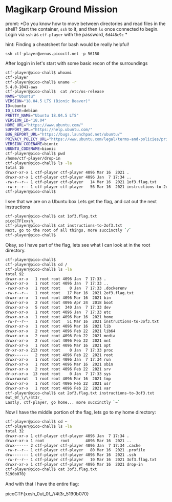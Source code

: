 # Magikarp Ground Mission


promt: *Do you know how to move between directories and read files in the shell? Start the container, `ssh` to it, and then `ls` once connected to begin. Login via `ssh` as `ctf-player` with the password, `6d448c9c`
*


hint: Finding a cheatsheet for bash would be really helpful!

`ssh ctf-player@venus.picoctf.net -p 56150`


After loggin in let's start with some basic recon of the surroundings

```bash
ctf-player@pico-chall$ whoami
ctf-player
ctf-player@pico-chall$ uname -r
5.4.0-1041-aws
ctf-player@pico-chall$  cat /etc/os-release
NAME="Ubuntu"
VERSION="18.04.5 LTS (Bionic Beaver)"
ID=ubuntu
ID_LIKE=debian
PRETTY_NAME="Ubuntu 18.04.5 LTS"
VERSION_ID="18.04"
HOME_URL="https://www.ubuntu.com/"
SUPPORT_URL="https://help.ubuntu.com/"
BUG_REPORT_URL="https://bugs.launchpad.net/ubuntu/"
PRIVACY_POLICY_URL="https://www.ubuntu.com/legal/terms-and-policies/privacy-policy"
VERSION_CODENAME=bionic
UBUNTU_CODENAME=bionic
ctf-player@pico-chall$ pwd
/home/ctf-player/drop-in
ctf-player@pico-chall$ ls -la
total 16
drwxr-xr-x 1 ctf-player ctf-player 4096 Mar 16  2021 .
drwxr-xr-x 1 ctf-player ctf-player 4096 Jan  7 17:34 ..
-rw-r--r-- 1 ctf-player ctf-player   14 Mar 16  2021 1of3.flag.txt
-rw-r--r-- 1 ctf-player ctf-player   56 Mar 16  2021 instructions-to-2of3.txt
ctf-player@pico-chall$ 

```

I see that we are on a Ubuntu box
Lets get the flag, and cat out the next instructions

```bash
ctf-player@pico-chall$ cat 1of3.flag.txt 
picoCTF{xxsh_
ctf-player@pico-chall$ cat instructions-to-2of3.txt 
Next, go to the root of all things, more succinctly `/`
ctf-player@pico-chall$ 
```


Okay, so I have part of the flag, lets see what I can look at in the root directory.

```bash
ctf-player@pico-chall$ 
ctf-player@pico-chall$ cd /
ctf-player@pico-chall$ ls -la
total 92
drwxr-xr-x   1 root root 4096 Jan  7 17:33 .
drwxr-xr-x   1 root root 4096 Jan  7 17:33 ..
-rwxr-xr-x   1 root root    0 Jan  7 17:33 .dockerenv
-rw-r--r--   1 root root   17 Mar 16  2021 2of3.flag.txt
drwxr-xr-x   1 root root 4096 Mar 16  2021 bin
drwxr-xr-x   2 root root 4096 Apr 24  2018 boot
drwxr-xr-x   5 root root  340 Jan  7 17:33 dev
drwxr-xr-x   1 root root 4096 Jan  7 17:33 etc
drwxr-xr-x   1 root root 4096 Mar 16  2021 home
-rw-r--r--   1 root root   51 Mar 16  2021 instructions-to-3of3.txt
drwxr-xr-x   1 root root 4096 Mar 16  2021 lib
drwxr-xr-x   2 root root 4096 Feb 22  2021 lib64
drwxr-xr-x   2 root root 4096 Feb 22  2021 media
drwxr-xr-x   2 root root 4096 Feb 22  2021 mnt
drwxr-xr-x   1 root root 4096 Mar 16  2021 opt
dr-xr-xr-x 213 root root    0 Jan  7 17:33 proc
drwx------   2 root root 4096 Feb 22  2021 root
drwxr-xr-x   1 root root 4096 Jan  7 17:34 run
drwxr-xr-x   1 root root 4096 Mar 16  2021 sbin
drwxr-xr-x   2 root root 4096 Feb 22  2021 srv
dr-xr-xr-x  13 root root    0 Jan  7 17:33 sys
drwxrwxrwt   1 root root 4096 Mar 16  2021 tmp
drwxr-xr-x   1 root root 4096 Feb 22  2021 usr
drwxr-xr-x   1 root root 4096 Feb 22  2021 var
ctf-player@pico-chall$ cat 2of3.flag.txt instructions-to-3of3.txt 
0ut_0f_\/\/4t3r_
Lastly, ctf-player, go home... more succinctly `~`

```

Now I have the middle portion of the flag, lets go to my home directory:

```bash
ctf-player@pico-chall$ cd ~
ctf-player@pico-chall$ ls -la
total 32
drwxr-xr-x 1 ctf-player ctf-player 4096 Jan  7 17:34 .
drwxr-xr-x 1 root       root       4096 Mar 16  2021 ..
drwx------ 2 ctf-player ctf-player 4096 Jan  7 17:34 .cache
-rw-r--r-- 1 ctf-player ctf-player   80 Mar 16  2021 .profile
drw------- 1 ctf-player ctf-player 4096 Mar 16  2021 .ssh
-rw-r--r-- 1 ctf-player ctf-player   10 Mar 16  2021 3of3.flag.txt
drwxr-xr-x 1 ctf-player ctf-player 4096 Mar 16  2021 drop-in
ctf-player@pico-chall$ cat 3of3.flag.txt 
5190b070}

```


And with that I have the entire flag:


picoCTF{xxsh_0ut_0f_\/\/4t3r_5190b070}